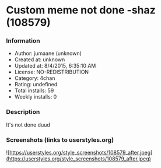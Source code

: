 # Custom meme not done -shaz (108579)

### Information
- Author: jumaane (unknown)
- Created at: unknown
- Updated at: 8/4/2015, 6:35:10 AM
- License: NO-REDISTRIBUTION
- Category: 4chan
- Rating: undefined
- Total installs: 59
- Weekly installs: 0


### Description
It's not done duud


### Screenshots (links to userstyles.org)
![https://userstyles.org/style_screenshots/108579_after.jpeg](https://userstyles.org/style_screenshots/108579_after.jpeg)



